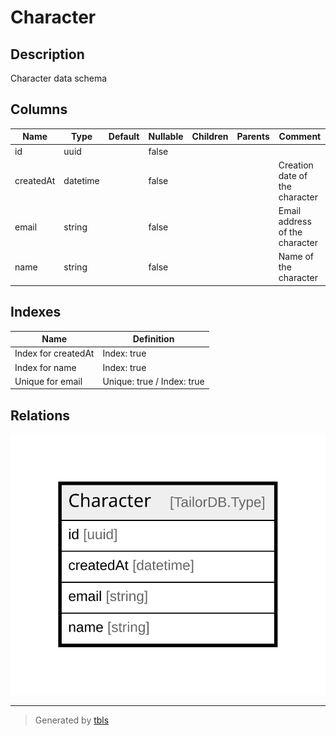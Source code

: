 # Character

## Description

Character data schema

## Columns

| Name | Type | Default | Nullable | Children | Parents | Comment |
| ---- | ---- | ------- | -------- | -------- | ------- | ------- |
| id | uuid |  | false |  |  |  |
| createdAt | datetime |  | false |  |  | Creation date of the character |
| email | string |  | false |  |  | Email address of the character |
| name | string |  | false |  |  | Name of the character |

## Indexes

| Name | Definition |
| ---- | ---------- |
| Index for createdAt | Index: true |
| Index for name | Index: true |
| Unique for email | Unique: true / Index: true |

## Relations

![er](Character.svg)

---

> Generated by [tbls](https://github.com/k1LoW/tbls)
